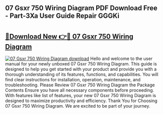 ## 07 Gsxr 750 Wiring Diagram PDF Download Free - Part-3Xa User Guide Repair GGGKi

# <h2><a href="http://dfmuihs.blite.top/?on=07+Gsxr+750+Wiring+Diagram">🔗Download New 👉🔴 07 Gsxr 750 Wiring Diagram</a></h2>

[![07 Gsxr 750 Wiring Diagram download](https://i.imgur.com/lujVjoI.png)](http://dfmuihs.blite.top/?on=07+Gsxr+750+Wiring+Diagram)
Hello and welcome to the user manual for your newly unboxed 07 Gsxr 750 Wiring Diagram. This guide is designed to help you get started with your product and provide you with a thorough understanding of its features, functions, and capabilities. You will find clear instructions for installation, operation, maintenance, and troubleshooting. Please Review 07 Gsxr 750 Wiring Diagram the Package Contents Ensure you have all necessary components before proceeding. With features like list of features, your new 07 Gsxr 750 Wiring Diagram is designed to maximize productivity and efficiency. Thank You for Choosing 07 Gsxr 750 Wiring Diagram. We are excited to be part of your journey.
